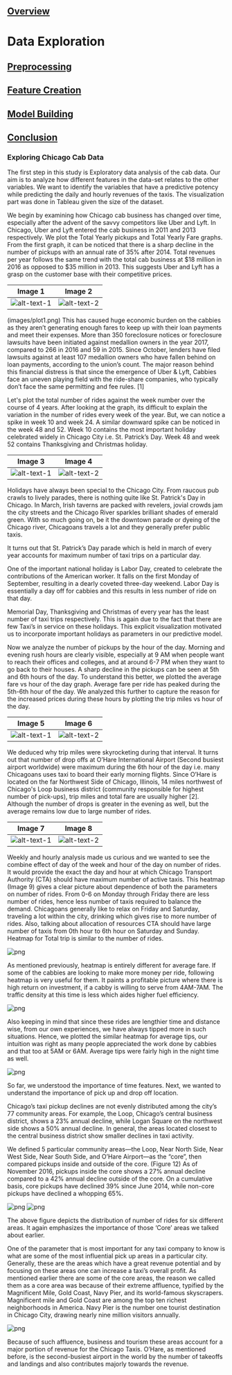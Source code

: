 ## [Overview](../index.md)

# Data Exploration

## [Preprocessing](../preprocessing/cleaning.md)

## [Feature Creation](../feature_creation/features.md)

## [Model Building](../model_building/model.md)

## [Conclusion](../conclusion/conclusion.md)

### Exploring Chicago Cab Data

The first step in this study is Exploratory data analysis of the cab data. Our aim is to analyze how different features in the data-set relates to the other variables. We want to identify the variables that have a predictive potency while predicting the daily and hourly revenues of the taxis. The visualization part was done in Tableau given the size of the dataset.

We begin by examining how Chicago cab business has changed over time, especially after the advent of the savvy competitors like Uber and Lyft. In Chicago, Uber and Lyft entered the cab business in 2011 and 2013 respectively.
We plot the Total Yearly pickups and Total Yearly Fare graphs. From the first graph, it can be noticed that there is a sharp decline in the number of pickups with an annual rate of 35% after 2014. Total revenues per year follows the same trend with the total cab business at $18 million in 2016 as opposed to $35 million in 2013. This suggests Uber and Lyft has a grasp on the customer base with their competitive prices. 

Image 1                    |  Image 2
:-------------------------:|:-------------------------:
![alt-text-1](images/chicago_1.png)  |  ![alt-text-2](images/chicago_2.png)
(images/plot1.png)
This has caused huge economic burden on the cabbies as they aren’t generating enough fares to keep up with their loan payments and meet their expenses. More than 350 foreclosure notices or foreclosure lawsuits have been initiated against medallion owners in the year 2017, compared to 266 in 2016 and 59 in 2015. Since October, lenders have filed lawsuits against at least 107 medallion owners who have fallen behind on loan payments, according to the union’s count. The major reason behind this financial distress is that since the emergence of Uber & Lyft, Cabbies face an uneven playing field with the ride-share companies, who typically don’t face the same permitting and fee rules. [1]

Let's plot the total number of rides against the week number over the course of 4 years. After looking at the graph, its difficult to explain the variation in the number of rides every week of the year. But, we can notice a spike in week 10 and week 24. A similar downward spike can be noticed in the week 48 and 52. Week 10 contains the most important holiday celebrated widely in Chicago City i.e. St. Patrick’s Day. Week 48 and week 52 contains Thanksgiving and Christmas holiday.

Image 3                    |  Image 4
:-------------------------:|:-------------------------:
![alt-text-1](images/chicago_3.png)  |  ![alt-text-2](images/chicago_4.png) 

Holidays have always been special to the Chicago City. From raucous pub crawls to lively parades, there is nothing quite like St. Patrick's Day in Chicago. In March, Irish taverns are packed with revelers, jovial crowds jam the city streets and the Chicago River sparkles brilliant shades of emerald green. With so much going on, be it the downtown parade or dyeing of the Chicago river, Chicagoans travels a lot and they generally prefer public taxis.

It turns out that St. Patrick’s Day parade which is held in march of every year accounts for maximum number of taxi trips on a particular day.

One of the important national holiday is Labor Day, created to celebrate the contributions of the American worker. It falls on the first Monday of September, resulting in a dearly coveted three-day weekend. Labor Day is essentially a day off for cabbies and this results in less number of ride on that day.

Memorial Day, Thanksgiving and Christmas of every year has the least number of taxi trips respectively. This is again due to the fact that there are few Taxi’s in service on these holidays. This explicit visualization motivated us to incorporate important holidays as parameters in our predictive model. 
 

Now we analyze the number of pickups by the hour of the day. Morning and evening rush hours are clearly visible, especially at 9 AM when people want to reach their offices and colleges, and at around 6-7 PM when they want to go back to their houses. A sharp decline in the pickups can be seen at 5th and 6th hours of the day. To understand this better, we plotted the average fare vs hour of the day graph. Average fare per ride has peaked during the 5th-6th hour of the day. We analyzed this further to capture the reason for the increased prices during these hours by plotting the trip miles vs hour of the day. 

Image 5                    |  Image 6
:-------------------------:|:-------------------------:
![alt-text-1](images/chicago_5.png)  |  ![alt-text-2](images/chicago_6.png)

We deduced why trip miles were skyrocketing during that interval. It turns out that number of drop offs at O’Hare International Airport (Second busiest airport worldwide) were maximum during the 6th hour of the day i.e. many Chicagoans uses taxi to board their early morning flights. Since O’Hare is located on the far Northwest Side of Chicago, Illinois, 14 miles northwest of Chicago's Loop business district (community responsible for highest number of pick-ups), trip miles and total fare are usually higher [2]. Although the number of drops is greater in the evening as well, but the average remains low due to large number of rides. 

Image 7                    |  Image 8
:-------------------------:|:-------------------------:
![alt-text-1](images/chicago_7.png)  |  ![alt-text-2](images/chicago_8.png)

Weekly and hourly analysis made us curious and we wanted to see the combine effect of day of the week and hour of the day on number of rides. It would provide the exact the day and hour at which Chicago Transport Authority (CTA) should have maximum number of active taxis. This heatmap (Image 9) gives a clear picture about dependence of both the parameters on number of rides. From 0-6 on Monday through Friday there are less number of rides, hence less number of taxis required to balance the demand. Chicagoans generally like to relax on Friday and Saturday, traveling a lot within the city, drinking which gives rise to more number of rides. Also, talking about allocation of resources CTA should have large number of taxis from 0th hour to 6th hour on Saturday and Sunday. Heatmap for Total trip is similar to the number of rides.

![png](images/chicago_9.png)

As mentioned previously, heatmap is entirely different for average fare. If some of the cabbies are looking to make more money per ride, following heatmap is very useful for them. It paints a profitable picture where there is high return on investment, if a cabby is willing to serve from 4AM-7AM. The traffic density at this time is less which aides higher fuel efficiency.

![png](images/chicago_10.png)

Also keeping in mind that since these rides are lengthier time and distance wise, from our own experiences, we have always tipped more in such situations. Hence, we plotted the similar heatmap for average tips, our intuition was right as many people appreciated the work done by cabbies and that too at 5AM or 6AM. Average tips were fairly high in the night time as well.

![png](images/chicago_11.png)

So far, we understood the importance of time features. Next, we wanted to understand the importance of pick up and drop off location.

Chicago’s taxi pickup declines are not evenly distributed among the city’s 77 community areas. For example, the Loop, Chicago’s central business district, shows a 23% annual decline, while Logan Square on the northwest side shows a 50% annual decline. In general, the areas located closest to the central business district show smaller declines in taxi activity.

We defined 5 particular community areas—the Loop, Near North Side, Near West Side, Near South Side, and O’Hare Airport—as the “core”, then compared pickups inside and outside of the core. (Figure 12) As of November 2016, pickups inside the core shows a 27% annual decline compared to a 42% annual decline outside of the core. On a cumulative basis, core pickups have declined 39% since June 2014, while non-core pickups have declined a whopping 65%.

![png](images/chicago_12.png)
![png](images/chicago_13.png)

The above figure depicts the distribution of number of rides for six different areas. It again emphasizes the importance of those ‘Core’ areas we talked about earlier.




One of the parameter that is most important for any taxi company to know is what are some of the most influential pick up areas in a particular city. Generally, these are the areas which have a great revenue potential and by focusing on these areas one can increase a taxi’s overall profit. As mentioned earlier there are some of the core areas, the reason we called them as a core area was because of their extreme affluence, typified by the Magnificent Mile, Gold Coast, Navy Pier, and its world-famous skyscrapers. Magnificent mile and Gold Coast are among the top ten richest neighborhoods in America. Navy Pier is the number one tourist destination in Chicago City, drawing nearly nine million visitors annually.

![png](images/chicago_14.png)

Because of such affluence, business and tourism these areas account for a major portion of revenue for the Chicago Taxis. O’Hare, as mentioned before, is the second-busiest airport in the world by the number of takeoffs and landings and also contributes majorly towards the revenue.
